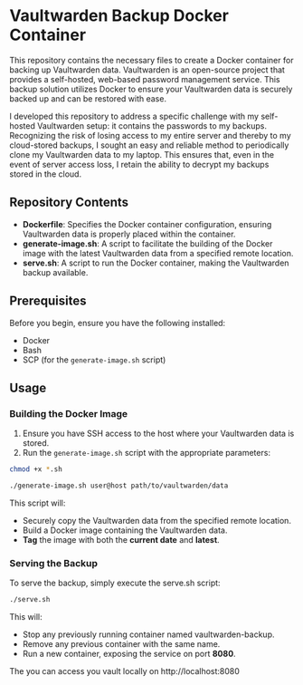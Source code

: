 # Vaultwarden Backup Docker Container

This repository contains the necessary files to create a Docker container for backing up Vaultwarden data. Vaultwarden is an open-source project that provides a self-hosted, web-based password management service. This backup solution utilizes Docker to ensure your Vaultwarden data is securely backed up and can be restored with ease.

I developed this repository to address a specific challenge with my self-hosted Vaultwarden setup: it contains the passwords to my backups. Recognizing the risk of losing access to my entire server and thereby to my cloud-stored backups, I sought an easy and reliable method to periodically clone my Vaultwarden data to my laptop. This ensures that, even in the event of server access loss, I retain the ability to decrypt my backups stored in the cloud.

## Repository Contents

- **Dockerfile**: Specifies the Docker container configuration, ensuring Vaultwarden data is properly placed within the container.
- **generate-image.sh**: A script to facilitate the building of the Docker image with the latest Vaultwarden data from a specified remote location.
- **serve.sh**: A script to run the Docker container, making the Vaultwarden backup available.

## Prerequisites

Before you begin, ensure you have the following installed:
- Docker
- Bash
- SCP (for the `generate-image.sh` script)

## Usage

### Building the Docker Image

1. Ensure you have SSH access to the host where your Vaultwarden data is stored.
2. Run the `generate-image.sh` script with the appropriate parameters:

```bash
chmod +x *.sh

./generate-image.sh user@host path/to/vaultwarden/data
```

This script will:

* Securely copy the Vaultwarden data from the specified remote location.
* Build a Docker image containing the Vaultwarden data.
* __Tag__ the image with both the __current date__ and __latest__.

### Serving the Backup
To serve the backup, simply execute the serve.sh script:

```bash
./serve.sh
```

This will:

* Stop any previously running container named vaultwarden-backup.
* Remove any previous container with the same name.
* Run a new container, exposing the service on port __8080__.

The you can access you vault locally on http://localhost:8080